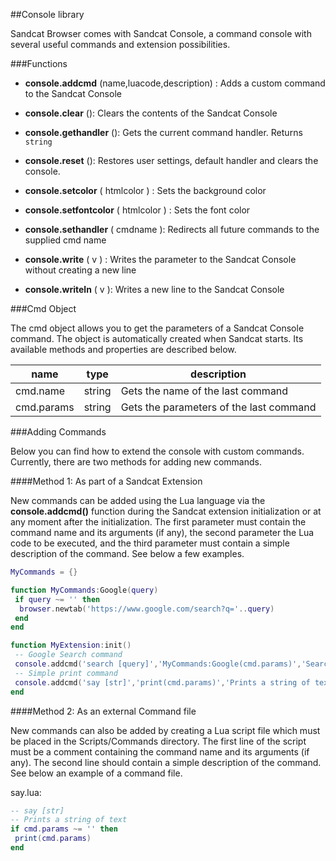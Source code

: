 ##Console library

Sandcat Browser comes with Sandcat Console, a command console with several useful commands and extension possibilities. 

###Functions

* **console.addcmd** (name,luacode,description) : Adds a custom command to the Sandcat Console

* **console.clear** (): Clears the contents of the Sandcat Console

* **console.gethandler** (): Gets the current command handler. Returns `string`

* **console.reset** (): Restores user settings, default handler and clears the console.

* **console.setcolor** ( htmlcolor ) : Sets the background color
 
* **console.setfontcolor** ( htmlcolor ) : Sets the font color

* **console.sethandler** ( cmdname ): Redirects all future commands to the supplied cmd name

* **console.write** ( v ) : Writes the parameter to the Sandcat Console without creating a new line

* **console.writeln** ( v ): Writes a new line to the Sandcat Console

###Cmd Object

The cmd object allows you to get the parameters of a Sandcat Console command. The object is automatically created when Sandcat starts. Its available methods and properties are described below.

name | type | description
--- | --- | ---
cmd.name | string | Gets the name of the last command
cmd.params | string | Gets the parameters of the last command

###Adding Commands

Below you can find how to extend the console with custom commands. Currently, there are two methods for adding new commands.

####Method 1: As part of a Sandcat Extension

New commands can be added using the Lua language via the **console.addcmd()** function during the Sandcat extension initialization or at any moment after the initialization. The first parameter must contain the command name and its arguments (if any), the second parameter the Lua code to be executed, and the third parameter must contain a simple description of the command. See below a few examples.

```lua
MyCommands = {}

function MyCommands:Google(query)
 if query ~= '' then
  browser.newtab('https://www.google.com/search?q='..query)
 end
end

function MyExtension:init()
 -- Google Search command
 console.addcmd('search [query]','MyCommands:Google(cmd.params)','Searches Google')
 -- Simple print command
 console.addcmd('say [str]','print(cmd.params)','Prints a string of text')
end
```

####Method 2: As an external Command file

New commands can also be added by creating a Lua script file which must be placed in the Scripts/Commands directory. The first line of the script must be a comment containing the command name and its arguments (if any). The second line should contain a simple description of the command. See below an example of a command file.

say.lua:

```lua
-- say [str]
-- Prints a string of text
if cmd.params ~= '' then
 print(cmd.params)
end
```